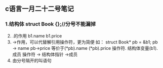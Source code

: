 ## c语言一月二十二号笔记

### 1.结构体   struct Book {};//分号不能漏掉

2.   .的作用   b1.name    b1.price
3.   ->作用，可以代替解引用操作符，更为简便
如： struct Book* pb = &b1;
pb -> name     pb->price 等价于(*pb).name  (*pb).price
操作符.    结构体变量(b1).成员
操作符 ->     结构体指针 ->成员
4.   由分号隔开的叫语句
